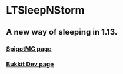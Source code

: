 # LTSleepNStorm
## A new way of sleeping in 1.13.
### [SpigotMC page](https://www.spigotmc.org/resources/64315)
### [Bukkit Dev page](https://dev.bukkit.org/projects/lt-sleep-n-storm)
